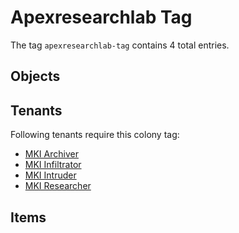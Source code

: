 # Apexresearchlab Tag

The tag `apexresearchlab-tag` contains 4 total entries.

## Objects

## Tenants

Following tenants require this colony tag:

- [MKI Archiver](https://ceterai.github.io/MyEnternia/Wiki/MKIArchiver)
- [MKI Infiltrator](https://ceterai.github.io/MyEnternia/Wiki/MKIInfiltrator)
- [MKI Intruder](https://ceterai.github.io/MyEnternia/Wiki/MKIIntruder)
- [MKI Researcher](https://ceterai.github.io/MyEnternia/Wiki/MKIResearcher)

## Items
